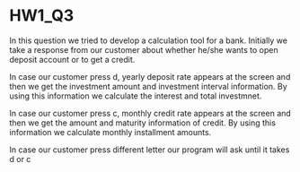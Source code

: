 # HW1_Q3

In this question we tried to develop a calculation tool for a bank.
Initially we take a response from our customer about whether he/she wants to open deposit account or to get a credit.

In case our customer press d, yearly deposit rate appears at the screen and then we get the investment amount and investment interval information. By using this information we calculate the interest and total investmnet.

In case our customer press c, monthly credit rate appears at the screen and then we get the amount and maturity information of credit. By using this information 
we calculate monthly installment amounts.

In case our customer press different letter our program will ask until it takes d or c
